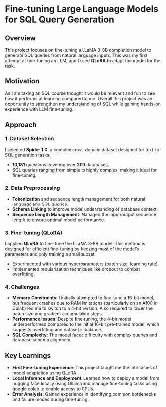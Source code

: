 # Fine-tuning Large Language Models for SQL Query Generation

## Overview
This project focuses on fine-tuning a LLaMA 3-8B completion model to generate SQL queries from natural language inputs. This was my first attempt at fine-tuning an LLM, and I used **QLoRA** to adapt the model for the task. 

## Motivation
As I am taking an SQL course thought it would be relevant and fun to see how it performs at learning compared to me. Overall this project was an opportunity to strengthen my understanding of SQL while gaining hands-on experience with LLM fine-tuning.

## Approach

### 1. Dataset Selection
I selected **Spider 1.0**, a complex cross-domain dataset designed for text-to-SQL generation tasks:
- **10,181** questions covering over **200** databases.
- SQL queries ranging from simple to highly complex, making it ideal for fine-tuning.

### 2. Data Preprocessing
- **Tokenization** and sequence length management for both natural language and SQL queries.
- **Schema Linking** to improve model understanding of database context.
- **Sequence Length Management**: Managed the input/output sequence length to ensure optimal model performance.

### 3. Fine-tuning (QLoRA)
I applied **QLoRA** to fine-tune the LLaMA 3-8B model. This method is designed for efficient fine-tuning by freezing most of the model’s parameters and only training a small subset.
- Experimented with various hyperparameters (batch size, learning rate).
- Implemented regularization techniques like dropout to combat overfitting.

### 4. Challenges
- **Memory Constraints**: I initially attempted to fine-tune a 16-bit model, but frequent crashes due to RAM limitations (particularly on an A100 in Colab) led me to switch to a 4-bit version. Also required to lower the batch size and gradient accumulation steps.
- **Performance Issues**: Despite fine-tuning, the 4-bit model underperformed compared to the initial 16-bit pre-trained model, which suggests overfitting and dataset imbalance.
- **SQL Complexity**: The model faced difficulty with complex queries and database schema alignment.

## Key Learnings
- **First Fine-tuning Experience**: This project taught me the intricacies of model adaptation using QLoRA.
- **Local Inference and Deployment**: Learned how to deploy a model from hugging face locally using Ollama and manage fine-tuning tasks using google colab to enable access to GPUs.
- **Error Analysis**: Gained experience in identifying common bottlenecks and failure modes during fine-tuning.
